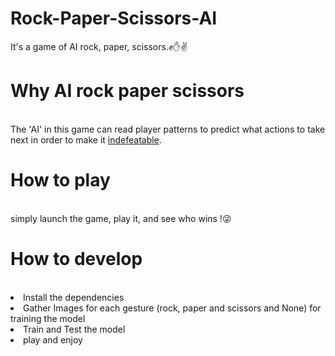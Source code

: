 # Rock-Paper-Scissors-AI
It's a game of AI rock, paper, scissors.✊✋✌
<br>
<h1>Why AI rock paper scissors</h1>
<br>
The 'AI' in this game can read player patterns to predict what actions to take next in order to make it <u>indefeatable</u>.
<br>
<h1>How to play</h1>
<br>
simply launch the game, play it, and see who wins !😜
<br>
<h1>How to develop</h1>
<br>
<li>Install the dependencies</li>
<li>Gather Images for each gesture (rock, paper and scissors and None) for training the model</li>
<li>Train and Test the model</li>
<li>play and enjoy</li> 

